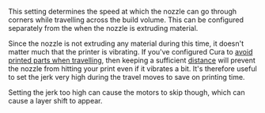 This setting determines the speed at which the nozzle can go through corners while travelling across the build volume. This can be configured separately from the when the nozzle is extruding material.

Since the nozzle is not extruding any material during this time, it doesn't matter much that the printer is vibrating. If you've configured Cura to [avoid printed parts when travelling](travel_avoid_other_parts.md), then keeping a sufficient [distance](travel_avoid_distance.md) will prevent the nozzle from hitting your print even if it vibrates a bit. It's therefore useful to set the jerk very high during the travel moves to save on printing time.

Setting the jerk too high can cause the motors to skip though, which can cause a layer shift to appear.